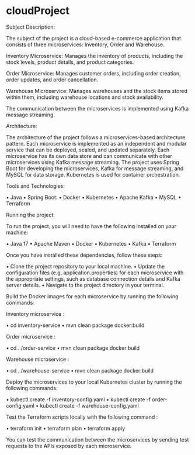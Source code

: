 # cloudProject

Subject Description:

The subject of the project is a cloud-based e-commerce application that consists of three microservices: Inventory, Order and Warehouse.

Inventory Microservice: Manages the inventory of products, including the stock levels, product details, and product categories.

Order Microservice: Manages customer orders, including order creation, order updates, and order cancellation.

Warehouse Microservice: Manages warehouses and the stock items stored within them, including warehouse locations and stock availability.

The communication between the microservices is implemented using Kafka message streaming.

Architecture:

The architecture of the project follows a microservices-based architecture pattern. Each microservice is implemented as an independent and modular service that can be deployed, scaled, and updated separately. Each microservice has its own data store and can communicate with other microservices using Kafka message streaming.
The project uses Spring Boot for developing the microservices, Kafka for message streaming, and MySQL for data storage. Kubernetes is used for container orchestration.

Tools and Technologies:

• Java
•	Spring Boot:
•	Docker
•	Kubernetes
•	Apache Kafka
•	MySQL
•	Terraform

Running the project:

To run the project, you will need to have the following installed on your machine:

•	Java 17
•	Apache Maven
•	Docker
•	Kubernetes
•	Kafka
•	Terraform

Once you have installed these dependencies, follow these steps:

•	Clone the project repository to your local machine.
•	Update the configuration files (e.g, application.properties) for each microservice with the appropriate settings, such as database connection details and Kafka server details.
•	Navigate to the project directory in your terminal.

Build the Docker images for each microservice by running the following commands:

Inventory microservice :

•	cd inventory-service
•	mvn clean package docker:build

Order microservice :

•	cd ../order-service
•	mvn clean package docker:build

Warehouse microservice :

•	cd ../warehouse-service
•	mvn clean package docker:build

Deploy the microservices to your local Kubernetes cluster by running the following commands:

•	kubectl create -f inventory-config.yaml
•	kubectl create -f order-config.yaml
•	kubectl create -f warehouse-config.yaml

Test the Terraform scripts locally with  the following command :

•	terraform init
•	terraform plan
•	terraform apply

You can test the communication between the microservices by sending test requests to the APIs exposed by each microservice.
